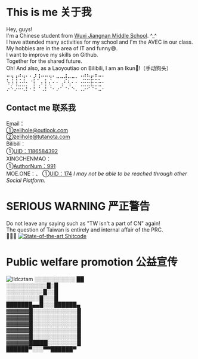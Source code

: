# This is me 关于我
Hey, guys! \
I'm a Chinese student from [Wuxi Jiangnan Middle School](https://jiangnan.wxeic.cn/). ^_^ \
I have attended many activities for my school and I'm the AVEC in our class.\
My hobbies are in the area of IT and funny😅.\
I want to improve my skills on Github. \
Together for the shared future.\
Oh! And also, as a Laoyoutiao on Bilibili, I am an Ikun🤩!（手动狗头）\
⠤⢤⢠⠴⢤⠄⠄⡰⢰⠤⠤⢤⠄⣀⣀⣰⣀⣀⡀⠠⠴⠦⡤⠶⠤⠄\
⢣⢸⢸⠨⠼⠄⠐⡇⠁⡄⡇⡌⠄⠄⢀⠎⢆⠄⠄⠠⠭⠭⡯⠭⠥⠄\
⡠⠣⡨⠭⢍⡇⠄⡇⠘⢀⡇⠘⠄⡠⠊⠐⠌⠢⡀⢈⡩⠝⠙⠭⣉⠄
## Contact me 联系我
Email：\
①zelihole@outlook.com\
②zelihole@tutanota.com\
Bilibili：\
①[UID：1186584392](https://space.bilibili.com/1186584392)\
XINGCHENMAO：\
①[AuthorNum：991](https://www.xcng.cn/author/991)\
MOE.ONE：、
①[UID：174](https://moe.one/user-174.htm)
_I may not be able to be reached through other Social Platform._
# SERIOUS WARNING 严正警告
Do not leave any saying such as "TW isn't a part of CN" again!\
The question of Taiwan is entirely and internal affair of the PRC.\
🤭🤭🤭
[![State-of-the-art Shitcode](https://img.shields.io/static/v1?label=State-of-the-art&message=Shitcode&color=7B5804)](https://github.com/trekhleb/state-of-the-art-shitcode)
# Public welfare promotion 公益宣传
![lldcztam](https://i2.100024.xyz/2023/06/08/129p8t1.webp)
░░░░░░░░░░░ ██\
░░░░░░░░░░░█░█\
░░░░░░░░░░█░░█\
░░░░░░░░░█░░░█\
███████▄▄█░░░██████▄\
▓▓▓▓▓▓█░░░░░░░░░░░░█\
▓▓▓▓▓▓█░░░░░░░░░░░░█\
▓▓▓▓▓▓█░░░░░░░░░░░░█\
▓▓▓▓▓▓█░░░░░░░░░░░░█\
▓▓▓▓▓▓█░░░░░░░░░░░░█\
▓▓▓▓▓▓█████░░░░░░░░█\
██████▀░░░▀▀██████▀
